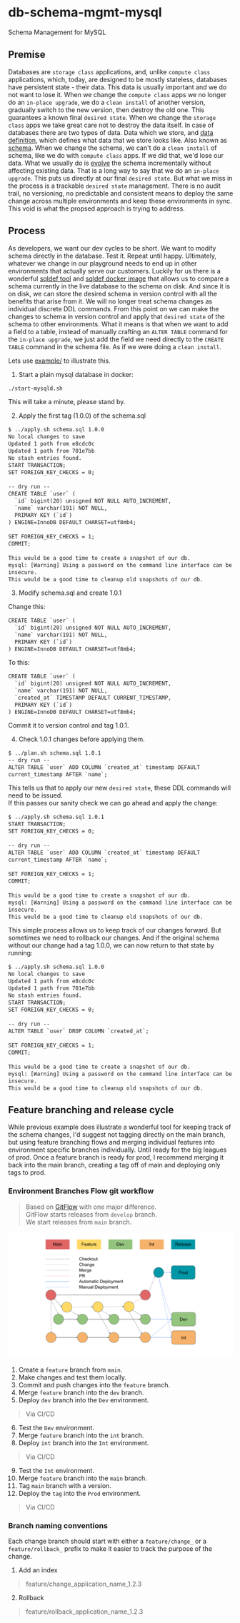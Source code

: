 # db-schema-mgmt-mysql
Schema Management for MySQL

## Premise
Databases are `storage class` applications, and, unlike `compute class` applications, which, today, are designed to be mostly stateless, databases have persistent state - their data. This data is usually important and we do not want to lose it. When we change the `compute class` apps we no longer do an `in-place upgrade`, we do a `clean install` of another version, gradually switch to the new version, then destroy the old one. This guarantees a known final `desired state`. When we change the `storage class` apps we take great care not to destroy the data itself. In case of databases there are two types of data. Data which we store, and [data definition](https://en.wikipedia.org/wiki/Data_definition_language), which defines what data that we store looks like. Also known as [schema](https://en.wikipedia.org/wiki/Database_schema). When we change the schema, we can't do a `clean install` of schema, like we do with `compute class` apps. If we did that, we'd lose our data. What we usually do is [evolve](https://en.wikipedia.org/wiki/Evolutionary_database_design) the schema incrementally without affecting existing data. That is a long way to say that we do an `in-place upgrade`. This puts us directly at our final `desired state`. But what we miss in the process is a trackable `desired state` management. There is no audit trail, no versioning, no predictable and consistent means to deploy the same change across multiple environments and keep these environments in sync. This void is what the propsed approach is trying to address.   

## Process
As developers, we want our dev cycles to be short. We want to modify schema directly in the database. Test it. Repeat until happy. Ultimately, whatever we change in our playground needs to end up in other environments that actually serve our customers. Luckily for us there is a wonderful [sqldef tool](https://github.com/sqldef/sqldef) and [sqldef docker image](https://hub.docker.com/r/maxfortun/sqldef) that allows us to compare a schema currently in the live database to the schema on disk. And since it is on disk, we can store the desired schema in version control with all the benefits that arise from it. We will no longer treat schema changes as individual discrete DDL commands. From this point on we can make the changes to schema in version control and apply that `desired state` of the schema to other environments. What it means is that when we want to add a field to a table, instead of manually crafting an `ALTER TABLE` command for the `in-place upgrade`, we just add the field we need directly to the `CREATE TABLE` command in the schema file. As if we were doing a `clean install`.  

Lets use [example/](example/) to illustrate this.

1. Start a plain mysql database in docker:
```
./start-mysqld.sh
```
This will take a minute, please stand by.

2. Apply the first tag (1.0.0) of the schema.sql
```
$ ../apply.sh schema.sql 1.0.0
No local changes to save
Updated 1 path from e8cdc0c
Updated 1 path from 701e7bb
No stash entries found.
START TRANSACTION;
SET FOREIGN_KEY_CHECKS = 0;

-- dry run --
CREATE TABLE `user` (
  `id` bigint(20) unsigned NOT NULL AUTO_INCREMENT,
  `name` varchar(191) NOT NULL,
  PRIMARY KEY (`id`)
) ENGINE=InnoDB DEFAULT CHARSET=utf8mb4;

SET FOREIGN_KEY_CHECKS = 1;
COMMIT;

This would be a good time to create a snapshot of our db.
mysql: [Warning] Using a password on the command line interface can be insecure.
This would be a good time to cleanup old snapshots of our db.
```

3. Modify schema.sql and create 1.0.1

Change this:  
```
CREATE TABLE `user` (
  `id` bigint(20) unsigned NOT NULL AUTO_INCREMENT,
  `name` varchar(191) NOT NULL,
  PRIMARY KEY (`id`)
) ENGINE=InnoDB DEFAULT CHARSET=utf8mb4;
```
  
To this:  
```
CREATE TABLE `user` (
  `id` bigint(20) unsigned NOT NULL AUTO_INCREMENT,
  `name` varchar(191) NOT NULL,
  `created_at` TIMESTAMP DEFAULT CURRENT_TIMESTAMP,
  PRIMARY KEY (`id`)
) ENGINE=InnoDB DEFAULT CHARSET=utf8mb4;
```

Commit it to version control and tag 1.0.1. 

4. Check 1.0.1 changes before applying them.
```
$ ../plan.sh schema.sql 1.0.1
-- dry run --
ALTER TABLE `user` ADD COLUMN `created_at` timestamp DEFAULT current_timestamp AFTER `name`;
```
This tells us that to apply our new `desired state`, these DDL commands will need to be issued.  
If this passes our sanity check we can go ahead and apply the change:
```
$ ../apply.sh schema.sql 1.0.1
START TRANSACTION;
SET FOREIGN_KEY_CHECKS = 0;

-- dry run --
ALTER TABLE `user` ADD COLUMN `created_at` timestamp DEFAULT current_timestamp AFTER `name`;

SET FOREIGN_KEY_CHECKS = 1;
COMMIT;

This would be a good time to create a snapshot of our db.
mysql: [Warning] Using a password on the command line interface can be insecure.
This would be a good time to cleanup old snapshots of our db.
```

This simple process allows us to keep track of our changes forward. But sometimes we need to rollback our changes. And if the original schema without our change had a tag 1.0.0, we can now return to that state by running:

```
$ ../apply.sh schema.sql 1.0.0
No local changes to save
Updated 1 path from e8cdc0c
Updated 1 path from 701e7bb
No stash entries found.
START TRANSACTION;
SET FOREIGN_KEY_CHECKS = 0;

-- dry run --
ALTER TABLE `user` DROP COLUMN `created_at`;

SET FOREIGN_KEY_CHECKS = 1;
COMMIT;

This would be a good time to create a snapshot of our db.
mysql: [Warning] Using a password on the command line interface can be insecure.
This would be a good time to cleanup old snapshots of our db.
```

## Feature branching and release cycle
While previous example does illustrate a wonderful tool for keeping track of the schema changes, I'd suggest not tagging directly on the main branch, but using feature branching flows and merging individual features into environment specific branches individually. Until ready for the big leagues of prod. Once a feature branch is ready for prod, I recommend merging it back into the main branch, creating a tag off of main and deploying only tags to prod. 

### Environment Branches Flow git workflow
> Based on [GitFlow](https://www.atlassian.com/git/tutorials/comparing-workflows/gitflow-workflow) with one major difference.  
> GitFlow starts releases from `develop` branch.  
> We start releases from `main` branch.
<img src="EBFlow.svg" width="600" />

1. Create a `feature` branch from `main`.
2. Make changes and test them locally.
3. Commit and push changes into the `feature` branch.
4. Merge `feature` branch into the `dev` branch.
5. Deploy `dev` branch into the `Dev` environment.
> Via CI/CD
6. Test the `Dev` environment.
7. Merge `feature` branch into the `int` branch.
8. Deploy `int` branch into the `Int` environment.
> Via CI/CD
9. Test the `Int` environment.
10. Merge `feature` branch into the `main` branch.
11. Tag `main` branch with a version.
12. Deploy the `tag` into the `Prod` environment.
> Via CI/CD


### Branch naming conventions
Each change branch should start with either a `feature/change_` or a `feature/rollback_` prefix to make it easier to track the purpose of the change.

1. Add an index
> feature/change_application_name_1.2.3

2. Rollback
> feature/rollback_application_name_1.2.3
